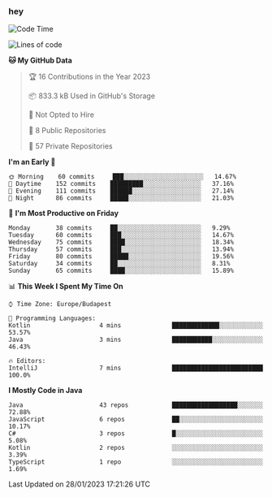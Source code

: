 ### hey

<!--START_SECTION:waka-->
![Code Time](http://img.shields.io/badge/Code%20Time-884%20hrs%2028%20mins-blue)

![Lines of code](https://img.shields.io/badge/From%20Hello%20World%20I%27ve%20Written-651%20Thousand%20lines%20of%20code-blue)

**🐱 My GitHub Data** 

> 🏆 16 Contributions in the Year 2023
 > 
> 📦 833.3 kB Used in GitHub's Storage 
 > 
> 🚫 Not Opted to Hire
 > 
> 📜 8 Public Repositories 
 > 
> 🔑 57 Private Repositories  
 > 
**I'm an Early 🐤** 

```text
🌞 Morning    60 commits     ███░░░░░░░░░░░░░░░░░░░░░░   14.67% 
🌆 Daytime    152 commits    █████████░░░░░░░░░░░░░░░░   37.16% 
🌃 Evening    111 commits    ██████░░░░░░░░░░░░░░░░░░░   27.14% 
🌙 Night      86 commits     █████░░░░░░░░░░░░░░░░░░░░   21.03%

```
📅 **I'm Most Productive on Friday** 

```text
Monday       38 commits     ██░░░░░░░░░░░░░░░░░░░░░░░   9.29% 
Tuesday      60 commits     ███░░░░░░░░░░░░░░░░░░░░░░   14.67% 
Wednesday    75 commits     ████░░░░░░░░░░░░░░░░░░░░░   18.34% 
Thursday     57 commits     ███░░░░░░░░░░░░░░░░░░░░░░   13.94% 
Friday       80 commits     █████░░░░░░░░░░░░░░░░░░░░   19.56% 
Saturday     34 commits     ██░░░░░░░░░░░░░░░░░░░░░░░   8.31% 
Sunday       65 commits     ████░░░░░░░░░░░░░░░░░░░░░   15.89%

```


📊 **This Week I Spent My Time On** 

```text
⌚︎ Time Zone: Europe/Budapest

💬 Programming Languages: 
Kotlin                   4 mins              █████████████░░░░░░░░░░░░   53.57% 
Java                     3 mins              ███████████░░░░░░░░░░░░░░   46.43%

🔥 Editors: 
IntelliJ                 7 mins              █████████████████████████   100.0%

```

**I Mostly Code in Java** 

```text
Java                     43 repos            ██████████████████░░░░░░░   72.88% 
JavaScript               6 repos             ██░░░░░░░░░░░░░░░░░░░░░░░   10.17% 
C#                       3 repos             █░░░░░░░░░░░░░░░░░░░░░░░░   5.08% 
Kotlin                   2 repos             ░░░░░░░░░░░░░░░░░░░░░░░░░   3.39% 
TypeScript               1 repo              ░░░░░░░░░░░░░░░░░░░░░░░░░   1.69%

```



 Last Updated on 28/01/2023 17:21:26 UTC
<!--END_SECTION:waka-->
